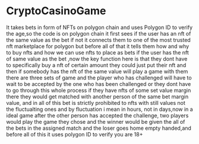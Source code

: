 # CryptoCasinoGame
It takes bets in form of NFTs on polygon chain and uses Polygon ID to verify the age,so the code is on polygon chain it first sees if the user has an nft of the same value as the bet if not it connects them to one of the most trusted nft marketplace for polygon but before all of that it tells them how and why to buy nfts and how we can use nfts to place as bets if the user has the nft of same value as the bet ,now the key function here is that they dont have to specifically buy a nft of certain amount they could just put their nft and then if somebody has the nft of the same value will play a game with them there are three sets of game and the player who has challenged will have to wait to be accepted by the one who has been challenged or they dont have to go through this whole process if they have nfts of some set value margin there they would get matched with another person of the same bet margin value, and in all of this bet is strictly prohibited to nfts with still values not the fluctualting ones and by fluctuation i mean in hours, not in days,now in a ideal game after the other person has accepted  the challenge, two players would play the game they chose and the winner would be given the all of the bets in the assigned match and the loser goes home empty handed,and before all of this it uses polygon ID to verify you are 18+
